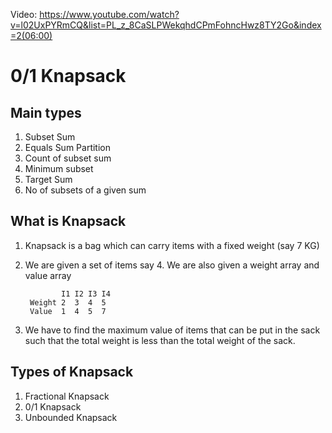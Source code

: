 Video: https://www.youtube.com/watch?v=l02UxPYRmCQ&list=PL_z_8CaSLPWekqhdCPmFohncHwz8TY2Go&index=2(06:00)

# 0/1 Knapsack

## Main types

1. Subset Sum
2. Equals Sum Partition
3. Count of subset sum
4. Minimum subset
5. Target Sum
6. No of subsets of a given sum

## What is Knapsack
1. Knapsack is a bag which can carry items with a fixed weight (say 7 KG)
2. We are given a set of items say 4. We are also given a weight array and value array
  
               I1 I2 I3 I4
        Weight 2  3  4  5
        Value  1  4  5  7
3. We have to find the maximum value of items that can be put in the sack such that the total weight is less than the total weight of the sack.

## Types of Knapsack
1. Fractional Knapsack
2. 0/1 Knapsack
3. Unbounded Knapsack